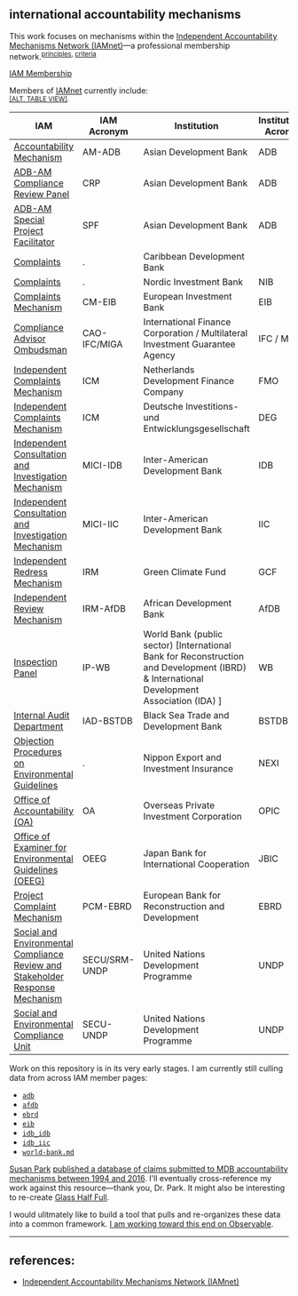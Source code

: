 ## international accountability mechanisms

This work focuses on mechanisms within the [Independent Accountability Mechanisms Network (IAMnet)](http://independentaccountabilitymechanism.net/)&mdash;a professional membership network.<sup>[principles](http://independentaccountabilitymechanism.net/ocrp002p.nsf/0/CABCCCEB3370236948257F4700200EEE/%24file/Principles%20for%20Cooperation%20among%20IAMs%20-%20Final.pdf), [criteria](http://independentaccountabilitymechanism.net/ocrp002p.nsf/0/A706B9DAD41DF79E48257F4700293F6F/%24file/Criteria%20for%20participation%20in%20IAM%20network%20Final.pdf)</sup>




  <a class="btn btn-primary" data-toggle="collapse" href="#iam-member-toggle" role="button" aria-expanded="false" aria-controls="iam-member-toggle">
    IAM Membership
  </a>
  

  
  
<div class="collapse" id="iam-member-toggle">
  <div class="card card-body">

<p>Members of <a href="http://independentaccountabilitymechanism.net/">IAMnet</a> currently include:<br /><sup><a href="http://applied-anthro.com/context/accountability-mechanisms/site/index.html">[ALT. TABLE VIEW]</a>.</sup></p>

<div class="col-lg-12">
        <table id="example" class="table table-bordered table-hover" style="width:100%">
          <thead>
            <tr>
              <th> IAM</th>
              <th>IAM Acronym</th>
              <th>Institution</th>
              <th>Institutional Acronym</th>
            </tr>
          </thead>
          <tbody>
            <tr>
              <td><a href="https://www.adb.org/site/accountability-mechanism/main">Accountability Mechanism</a></td>
              <td>AM-ADB</td>
              <td>Asian Development Bank</td>
              <td>ADB</td>
            </tr>
            <tr>
              <td><a href="http://compliance.adb.org/">ADB-AM Compliance Review Panel</a></td>
              <td>CRP</td>
              <td>Asian Development Bank</td>
              <td>ADB</td>
            </tr>
            <tr>
              <td><a href="https://www.adb.org/site/accountability-mechanism/problem-solving-function/office-special-facilitator">ADB-AM Special Project Facilitator</a></td>
              <td>SPF</td>
              <td>Asian Development Bank</td>
              <td>ADB</td>
            </tr>
            <tr>
              <td><a href="http://www.caribank.org/about-cdb/contact-us">Complaints</a></td>
              <td>.</td>
              <td>Caribbean Development Bank</td>
              <td></td>
            </tr>
            <tr>
              <td><a href="http://www.nib.int/contact_us/report_misconduct_corruption_and_non-compliance">Complaints</a></td>
              <td>.</td>
              <td>Nordic Investment Bank</td>
              <td>NIB</td>
            </tr>
            <tr>
              <td><a href="http://www.eib.org/about/accountability/complaints/">Complaints Mechanism</a></td>
              <td>CM-EIB</td>
              <td>European Investment Bank</td>
              <td>EIB</td>
            </tr>
            <tr>
              <td><a href="http://www.cao-ombudsman.org/">Compliance Advisor Ombudsman</a></td>
              <td>CAO-IFC/MIGA</td>
              <td>International Finance Corporation / Multilateral Investment Guarantee Agency</td>
              <td>IFC / MIGA</td>
            </tr>
            <tr>
              <td><a href="https://www.fmo.nl/project-related-complaints">Independent Complaints Mechanism</a></td>
              <td>ICM</td>
              <td>Netherlands Development Finance Company</td>
              <td>FMO</td>
            </tr>
            <tr>
              <td><a href="https://www.deginvest.de/International-financing/DEG/Die-DEG/Verantwortung/Beschwerdemanagement/">Independent Complaints Mechanism </a></td>
              <td>ICM</td>
              <td>Deutsche Investitions- und Entwicklungsgesellschaft</td>
              <td>DEG</td>
            </tr>
            <tr>
              <td><a href="http://www.iadb.org/en/mici/mici,1752.html">Independent Consultation and Investigation Mechanism</a></td>
              <td>MICI-IDB</td>
              <td>Inter-American Development Bank</td>
              <td>IDB</td>
            </tr>
            <tr>
              <td><a href="http://www.iadb.org/en/mici/mici,1752.html">Independent Consultation and Investigation Mechanism</a></td>
              <td>MICI-IIC</td>
              <td>Inter-American Development Bank</td>
              <td>IIC</td>
            </tr>
            <tr>
              <td><a href="https://www.greenclimate.fund/home">Independent Redress Mechanism</a></td>
              <td>IRM</td>
              <td>Green Climate Fund</td>
              <td>GCF</td>
            </tr>
            <tr>
              <td><a href="https://www.afdb.org/en/about-us/organisational-structure/independent-review-mechanism-irm/">Independent Review Mechanism </a></td>
              <td>IRM-AfDB</td>
              <td>African Development Bank</td>
              <td>AfDB</td>
            </tr>
            <tr>
              <td><a href="http://ewebapps.worldbank.org/apps/ip/Pages/Home.aspx">Inspection Panel</a></td>
              <td>IP-WB</td>
              <td>World Bank (public sector) [International Bank for Reconstruction and Development (IBRD) & International Development Association (IDA) ]</td>
              <td>WB</td>
            </tr>
            <tr>
              <td><a href="http://www.bstdb.org/contacts/complaints">Internal Audit Department</a></td>
              <td>IAD-BSTDB</td>
              <td>Black Sea Trade and Development Bank</td>
              <td>BSTDB</td>
            </tr>
            <tr>
              <td><a href="http://nexi.go.jp/en/environment/objection.html">Objection Procedures on Environmental Guidelines</a></td>
              <td>.</td>
              <td>Nippon Export and Investment Insurance</td>
              <td>NEXI</td>
            </tr>
            <tr>
              <td><a href="http://www.opic.gov/who-we-are/office-of-accountability">Office of Accountability (OA)</a></td>
              <td>OA</td>
              <td>Overseas Private Investment Corporation</td>
              <td>OPIC</td>
            </tr>
            <tr>
              <td><a href="https://www.jbic.go.jp/en/efforts/environment/disagree/procedure">Office of Examiner for Environmental Guidelines (OEEG)</a></td>
              <td>OEEG</td>
              <td>Japan Bank for International Cooperation</td>
              <td>JBIC</td>
            </tr>
            <tr>
              <td><a href="http://www.ebrd.com/work-with-us/project-finance/project-complaint-mechanism.html">Project Complaint Mechanism</a></td>
              <td>PCM-EBRD</td>
              <td>European Bank for Reconstruction and Development</td>
              <td>EBRD</td>
            </tr>
            <tr>
              <td><a href="http://www.undp.org/content/undp/en/home/operations/accountability/secu-srm/">Social and Environmental Compliance Review and Stakeholder Response Mechanism</a></td>
              <td>SECU/SRM-UNDP</td>
              <td>United Nations Development Programme</td>
              <td>UNDP</td>
            </tr>
            <tr>
              <td><a href="http://www.undp.org/content/undp/en/home/operations/accountability/secu-srm/social-and-environmental-compliance-unit.html">Social and Environmental Compliance Unit</a></td>
              <td>SECU-UNDP</td>
              <td>United Nations Development Programme</td>
              <td>UNDP</td>
            </tr>
          </tbody>
        </table>
      </div>


  </div>
</div>

Work on this repository is in its very early stages. I am currently still culling data from across IAM member pages:

* [`adb`](./adb_am/) <!-- included in Susan Park's database -->
* [`afdb`](./afdb_irm/) <!-- included in Susan Park's database -->
* [`ebrd`](./ebrd_pcm/) <!-- included in Susan Park's database -->
* [`eib`](./eib_cm/) <!-- NOT included in Susan Park's database -->
* [`idb_idb`](./idb-iic_mici/) <!-- included in Susan Park's database -->
* [`idb_iic`](./idb-iic_mici/) <!-- included in Susan Park's database -->
* [`world-bank.md`](./wbg_idb-ida_ip/) <!-- included in Susan Park's database -->

[Susan Park](https://susanmpark.com/) [published a database of claims submitted to MDB accountability mechanisms between 1994 and 2016](https://susanmpark.com/database-multilateral-development-banks-accountability-mechanisms).  I'll eventually cross-reference my work against this resource&mdash;thank you, Dr. Park.  It might also be interesting to re-create [Glass Half Full](https://www.ciel.org/reports/glass-half-full-the-state-of-accountability-in-development-finance-jan-2016/).

I would ulitmately like to build a tool that pulls and re-organizes these data into a common framework. [I am working toward this end on Observable](https://observablehq.com/collection/@aaronkyle/independent-accountability-mechanisms-iam).


---


## references:
* [Independent Accountability Mechanisms Network (IAMnet)](http://independentaccountabilitymechanism.net/)

